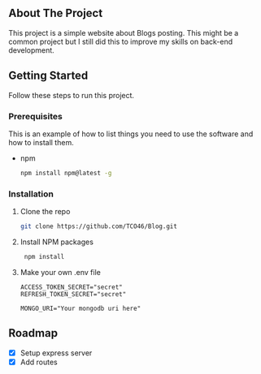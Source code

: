 ## About The Project

This project is a simple website about Blogs posting. This might be a common project but I still did this to improve my skills on back-end development.

## Getting Started

Follow these steps to run this project.

### Prerequisites

This is an example of how to list things you need to use the software and how to install them.

-   npm
    ```sh
    npm install npm@latest -g
    ```

### Installation

1. Clone the repo
    ```sh
    git clone https://github.com/TCO46/Blog.git
    ```
2. Install NPM packages
    ```sh
     npm install
    ```
3. Make your own .env file

    ```
    ACCESS_TOKEN_SECRET="secret"
    REFRESH_TOKEN_SECRET="secret"

    MONGO_URI="Your mongodb uri here"
    ```

## Roadmap

-   [x] Setup express server
-   [x] Add routes
